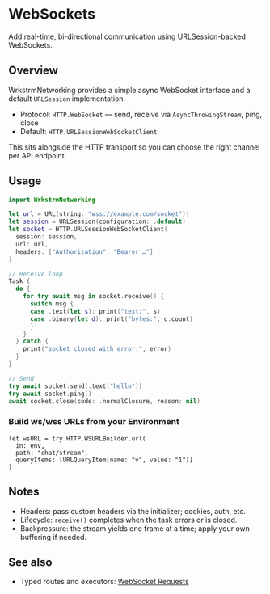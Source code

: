 # WebSockets

Add real-time, bi-directional communication using URLSession-backed WebSockets.

## Overview

WrkstrmNetworking provides a simple async WebSocket interface and a default
`URLSession` implementation.

- Protocol: `HTTP.WebSocket` — send, receive via `AsyncThrowingStream`, ping, close
- Default: `HTTP.URLSessionWebSocketClient`

This sits alongside the HTTP transport so you can choose the right channel
per API endpoint.

## Usage

```swift
import WrkstrmNetworking

let url = URL(string: "wss://example.com/socket")!
let session = URLSession(configuration: .default)
let socket = HTTP.URLSessionWebSocketClient(
  session: session,
  url: url,
  headers: ["Authorization": "Bearer …"]
)

// Receive loop
Task {
  do {
    for try await msg in socket.receive() {
      switch msg {
      case .text(let s): print("text:", s)
      case .binary(let d): print("bytes:", d.count)
      }
    }
  } catch {
    print("socket closed with error:", error)
  }
}

// Send
try await socket.send(.text("hello"))
try await socket.ping()
await socket.close(code: .normalClosure, reason: nil)
```

### Build ws/wss URLs from your Environment

```
let wsURL = try HTTP.WSURLBuilder.url(
  in: env,
  path: "chat/stream",
  queryItems: [URLQueryItem(name: "v", value: "1")]
)
```

## Notes

- Headers: pass custom headers via the initializer; cookies, auth, etc.
- Lifecycle: `receive()` completes when the task errors or is closed.
- Backpressure: the stream yields one frame at a time; apply your own buffering if needed.

## See also

- Typed routes and executors: [WebSocket Requests](WebSocketRequests.md)
